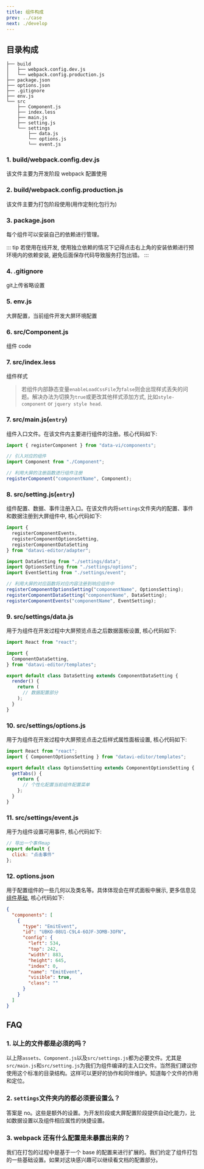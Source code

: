 ```yaml
---
title: 组件构成
prev: ../case
next: ./develop
---
```


## 目录构成

```tree
├── build
│   ├── webpack.config.dev.js
│   └── webpack.config.production.js
├── package.json
├── options.json
├── .gitignore
├── env.js
└── src
    ├── Component.js
    ├── index.less
    ├── main.js
    ├── setting.js
    └── settings
        ├── data.js
        └── options.js
        └── event.js
```

### 1. build/webpack.config.dev.js

该文件主要为开发阶段 webpack 配置使用

### 2. build/webpack.config.production.js

该文件主要为打包阶段使用(用作定制化包行为)

### 3. package.json

每个组件可以安装自己的依赖进行管理。

::: tip
若使用在线开发, 使用独立依赖的情况下记得点击右上角的安装依赖进行预环境内的依赖安装, 避免后面保存代码导致服务打包出错。
:::

### 4. .gitignore

git上传省略设置

### 5. env.js

大屏配置，当前组件开发大屏环境配置

### 6. src/Component.js

组件 code

### 7. src/index.less

组件样式

> 若组件内部静态变量`enableLoadCssFile`为`false`则会出现样式丢失的问题。解决办法为切换为`true`或更改其他样式添加方式, 比如`style-component` or `jquery style head`.

### 7. src/main.js(`entry`)

组件入口文件。在该文件内主要进行组件的注册。核心代码如下:

```jsx
import { registerComponent } from "data-vi/components";

// 引入对应的组件
import Component from "./Component";

// 利用大屏的注册函数进行组件注册
registerComponent("componentName", Component);
```

### 8. src/setting.js(`entry`)

组件配置、数据、事件注册入口。在该文件内将`settings`文件夹内的配置、事件和数据注册到大屏组件中, 核心代码如下:

```jsx
import {
  registerComponentEvents,
  registerComponentOptionsSetting,
  registerComponentDataSetting
} from "datavi-editor/adapter";

import DataSetting from "./settings/data";
import OptionsSetting from "./settings/options";
import EventSetting from "./settings/event";

// 利用大屏的对应函数将对应内容注册到响应组件中
registerComponentOptionsSetting("componentName", OptionsSetting);
registerComponentDataSetting("componentName", DataSetting);
registerComponentEvents("componentName", EventSetting);
```

### 9. src/settings/data.js

用于为组件在开发过程中大屏预览点击之后数据面板设置, 核心代码如下:

```jsx
import React from "react";

import {
  ComponentDataSetting,
} from "datavi-editor/templates";

export default class DataSetting extends ComponentDataSetting {
  render() {
    return (
      // 数据配置部分
    );
  }
}
```

### 10. src/settings/options.js

用于为组件在开发过程中大屏预览点击之后样式属性面板设置, 核心代码如下:

```jsx
import React from "react";
import { ComponentOptionsSetting } from "datavi-editor/templates";

export default class OptionsSetting extends ComponentOptionsSetting {
  getTabs() {
    return {
      // 个性化配置当前组件配置菜单
    };
  }
}
```

### 11. src/settings/event.js

用于为组件设置可用事件, 核心代码如下:

```jsx
// 导出一个事件map
export default {
  click: "点击事件"
};
```

### 12. options.json

用于配置组件的一些几何以及类名等。具体体现会在样式面板中展示, 更多信息见[组件基础](/getting-started/component/related#组件配置), 核心代码如下:

```json
{
  "components": [
    {
      "type": "EmitEvent",
      "id": "UBKO-08U1-C9L4-6OJF-3OMB-3OFN",
      "config": {
        "left": 534,
        "top": 242,
        "width": 883,
        "height": 645,
        "index": 0,
        "name": "EmitEvent",
        "visible": true,
        "class": ""
      }
    }
  ]
}
```

## FAQ

### 1. 以上的文件都是必须的吗？

以上除`assets`、`Component.js`以及`src/settings.js`都为必要文件。尤其是`src/main.js`和`src/setting.js`为我们为组件编译的主入口文件。当然我们建议你使用这个标准的目录结构。这样可以更好的协作和同伴维护。知道每个文件的作用和定位。

### 2. `settings`文件夹内的都必须要设置么？

答案是 no。这些是额外的设置。为开发阶段或大屏配置阶段提供自动化能力，比如数据设置以及组件相应属性的快捷设置。

### 3. webpack 还有什么配置是未暴露出来的？

我们在打包的过程中是基于一个 base 的配置来进行扩展的。我们约定了组件打包的一些基础设置。如果对这块感兴趣可以继续看文档的配置部分。
